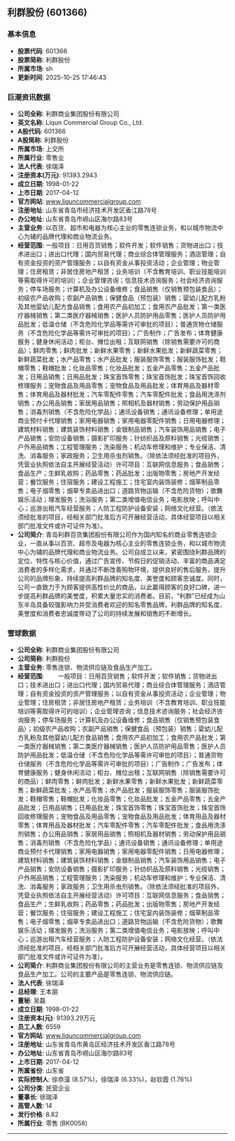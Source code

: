 ## 利群股份 (601366)

### 基本信息

- **股票代码**: 601366
- **股票简称**: 利群股份
- **所属市场**: sh
- **更新时间**: 2025-10-25 17:46:43

### 巨潮资讯数据

- **公司全称**: 利群商业集团股份有限公司
- **英文名称**: Liqun Commercial Group Co., Ltd.
- **A股代码**: 601366
- **A股简称**: 利群股份
- **所属市场**: 上交所
- **所属行业**: 零售业
- **法人代表**: 徐瑞泽
- **注册资本(万元)**: 91393.2943
- **成立日期**: 1998-01-22
- **上市日期**: 2017-04-12
- **官方网站**: www.liquncommercialgroup.com
- **注册地址**: 山东省青岛市经济技术开发区香江路78号
- **办公地址**: 山东省青岛市崂山区海尔路83号
- **主营业务**: 以百货、超市和电器为核心主业的零售连锁业务，和以城市物流中心为辅的品牌代理和商业物流业务。
- **经营范围**: 一般项目：日用百货销售；软件开发；软件销售；货物进出口；技术进出口；进出口代理；国内贸易代理；商业综合体管理服务；酒店管理；自有资金投资的资产管理服务；以自有资金从事投资活动；企业管理；物业管理；住房租赁；非居住房地产租赁；业务培训（不含教育培训、职业技能培训等需取得许可的培训）；企业管理咨询；信息技术咨询服务；社会经济咨询服务；停车场服务；计算机及办公设备维修；食品销售（仅销售预包装食品）；初级农产品收购；农副产品销售；保健食品（预包装）销售；婴幼儿配方乳粉及其他婴幼儿配方食品销售；食用农产品初加工；食用农产品批发；第一类医疗器械销售；第二类医疗器械销售；医护人员防护用品零售；医护人员防护用品批发；低温仓储（不含危险化学品等需许可审批的项目）；普通货物仓储服务（不含危险化学品等需许可审批的项目）；广告制作；广告发布；体育健康服务；健身休闲活动；柜台、摊位出租；互联网销售（除销售需要许可的商品）；鲜肉零售；鲜肉批发；新鲜水果零售；新鲜水果批发；新鲜蔬菜零售；新鲜蔬菜批发；水产品零售；水产品批发；服装服饰零售；服装服饰批发；鞋帽零售；鞋帽批发；化妆品零售；化妆品批发；五金产品零售；五金产品批发；日用品销售；日用品批发；珠宝首饰零售；珠宝首饰批发；珠宝首饰回收修理服务；宠物食品及用品零售；宠物食品及用品批发；体育用品及器材零售；体育用品及器材批发；汽车零配件零售；汽车零配件批发；食品用洗涤剂销售；办公用品销售；家居用品销售；照相机及器材销售；劳动保护用品销售；消毒剂销售（不含危险化学品）；通讯设备销售；通讯设备修理；单用途商业预付卡代理销售；家用电器销售；家用电器零配件销售；日用电器修理；建筑材料销售；建筑装饰材料销售；金银制品销售；汽车装饰用品销售；电子产品销售；安防设备销售；摄影扩印服务；针纺织品及原料销售；光缆销售；户外用品销售；工程管理服务；洗染服务；机动车修理和维护；专业保洁、清洗、消毒服务；家政服务；卫生用杀虫剂销售。（除依法须经批准的项目外，凭营业执照依法自主开展经营活动）许可项目：互联网信息服务；食品销售；食品生产；生鲜乳收购；药品零售；药品批发；出版物零售；房地产开发经营；餐饮服务；住宿服务；建设工程施工；住宅室内装饰装修；烟草制品零售；电子烟零售；烟草专卖品进出口；道路货物运输（不含危险货物）；歌舞娱乐活动；理发服务；洗浴服务；第二类增值电信业务；电影放映；呼叫中心；巡游出租汽车经营服务；人防工程防护设备安装；网络文化经营。（依法须经批准的项目，经相关部门批准后方可开展经营活动，具体经营项目以相关部门批准文件或许可证件为准）。
- **公司简介**: 青岛利群百货集团股份有限公司作为国内知名的商业零售连锁企业，一直从事以百货、超市及电器为核心主业的零售连锁业务，和以城市物流中心为辅的品牌代理和商业物流业务。公司自成立以来，紧密围绕利群品牌的定位、特性与核心价值，通过广告宣传、节假日的促销活动、丰富的商品满足消费者的多样化需求，并通过不断改善购物环境，提供良好的售后服务，提升公司的品牌形象，持续提高利群品牌的知名度、美誉度和顾客忠诚度。同时，公司一直致力于为顾客提供高性价比的商品，以此赢得顾客的良好口碑，进一步提高利群品牌的美誉度，积累大量忠实的消费者。目前，“利群”已经成为山东半岛具备较强影响力并受消费者欢迎的知名零售品牌，利群品牌的知名度、美誉度和消费者忠诚度带动了公司的持续发展和销售的不断增长。

### 雪球数据

- **公司全称**: 利群商业集团股份有限公司
- **公司简称**: 利群股份
- **主营业务**: 零售连锁、物流供应链及食品生产加工。
- **经营范围**: 　　一般项目：日用百货销售；软件开发；软件销售；货物进出口；技术进出口；进出口代理；国内贸易代理；商业综合体管理服务；酒店管理；自有资金投资的资产管理服务；以自有资金从事投资活动；企业管理；物业管理；住房租赁；非居住房地产租赁；业务培训（不含教育培训、职业技能培训等需取得许可的培训）；企业管理咨询；信息技术咨询服务；社会经济咨询服务；停车场服务；计算机及办公设备维修；食品销售（仅销售预包装食品）；初级农产品收购；农副产品销售；保健食品（预包装）销售；婴幼儿配方乳粉及其他婴幼儿配方食品销售；食用农产品初加工；食用农产品批发；第一类医疗器械销售；第二类医疗器械销售；医护人员防护用品零售；医护人员防护用品批发；低温仓储（不含危险化学品等需许可审批的项目）；普通货物仓储服务（不含危险化学品等需许可审批的项目）；广告制作；广告发布；体育健康服务；健身休闲活动；柜台、摊位出租；互联网销售（除销售需要许可的商品）；鲜肉零售；鲜肉批发；新鲜水果零售；新鲜水果批发；新鲜蔬菜零售；新鲜蔬菜批发；水产品零售；水产品批发；服装服饰零售；服装服饰批发；鞋帽零售；鞋帽批发；化妆品零售；化妆品批发；五金产品零售；五金产品批发；日用品销售；日用品批发；珠宝首饰零售；珠宝首饰批发；珠宝首饰回收修理服务；宠物食品及用品零售；宠物食品及用品批发；体育用品及器材零售；体育用品及器材批发；汽车零配件零售；汽车零配件批发；食品用洗涤剂销售；办公用品销售；家居用品销售；照相机及器材销售；劳动保护用品销售；消毒剂销售（不含危险化学品）；通讯设备销售；通讯设备修理；单用途商业预付卡代理销售；家用电器销售；家用电器零配件销售；日用电器修理；建筑材料销售；建筑装饰材料销售；金银制品销售；汽车装饰用品销售；电子产品销售；安防设备销售；摄影扩印服务；针纺织品及原料销售；光缆销售；户外用品销售；工程管理服务；洗染服务；机动车修理和维护；专业保洁、清洗、消毒服务；家政服务；卫生用杀虫剂销售。（除依法须经批准的项目外，凭营业执照依法自主开展经营活动）许可项目：互联网信息服务；食品销售；食品生产；生鲜乳收购；药品零售；药品批发；出版物零售；房地产开发经营；餐饮服务；住宿服务；建设工程施工；住宅室内装饰装修；烟草制品零售；电子烟零售；烟草专卖品进出口；道路货物运输（不含危险货物）；歌舞娱乐活动；理发服务；洗浴服务；第二类增值电信业务；电影放映；呼叫中心；巡游出租汽车经营服务；人防工程防护设备安装；网络文化经营。（依法须经批准的项目，经相关部门批准后方可开展经营活动，具体经营项目以相关部门批准文件或许可证件为准）。
- **公司简介**: 利群商业集团股份有限公司的主营业务是零售连锁、物流供应链及食品生产加工。公司的主要产品是零售连锁、物流供应链。
- **法人代表**: 徐瑞泽
- **总经理**: 王本朋
- **董秘**: 吴磊
- **成立日期**: 1998-01-22
- **注册资本(元)**: 91393.29万元
- **员工人数**: 6559
- **官方网站**: www.liquncommercialgroup.com
- **注册地址**: 山东省青岛市黄岛区经济技术开发区香江路78号
- **办公地址**: 山东省青岛市崂山区海尔路83号
- **上市日期**: 2017-04-12
- **所属省份**: 山东省
- **实际控制人**: 徐恭藻 (8.57%)，徐瑞泽 (6.33%)，赵钦霞 (1.76%)
- **公司分类**: 民营企业
- **董事长**: 徐瑞泽
- **高管人数**: 14
- **发行价格**: 8.82
- **所属行业**: 零售 (BK0058)

---
